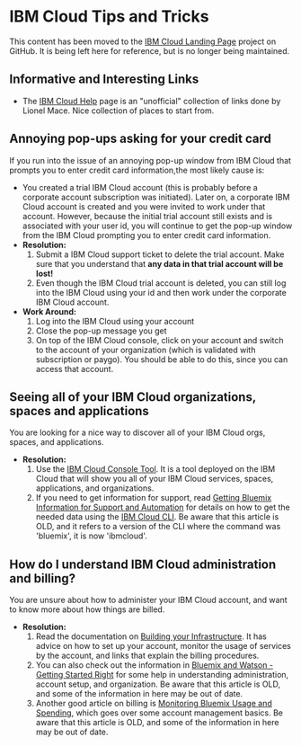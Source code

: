# IBM Cloud Tips and Tricks

This content has been moved to the [IBM Cloud Landing Page](https://github.com/dtoczala/ibm-cloud-landing-page) project on GitHub.  It is being left here for reference, but is no longer being maintained.  

## Informative and Interesting Links
- The [IBM Cloud Help](ibm.biz/ibmcloudhelp) page is an "unofficial" collection of links done by Lionel Mace.  Nice collection of places to start from.
## Annoying pop-ups asking for your credit card
If you run into the issue of an annoying pop-up window from IBM Cloud that prompts you to enter credit card information,the most likely cause is:
- You created a trial IBM Cloud account (this is probably before a corporate account subscription was initiated). Later on, a corporate IBM Cloud account is created and you were invited to work under that account. However, because the initial trial account still exists and is associated with your user id, you will continue to get the pop-up window from the IBM Cloud prompting you to enter credit card information.
- **Resolution:**
  1. Submit a IBM Cloud support ticket to delete the trial account. Make sure that you understand that **any data in that trial account will be lost!**
  1. Even though the IBM Cloud trial account is deleted, you can still log into the IBM Cloud using your id and then work under the corporate IBM Cloud account.
- **Work Around:**
  1. Log into the IBM Cloud using your account
  1. Close the pop-up message you get
  1. On top of the IBM Cloud console, click on your account and switch to the account of your organization (which is validated with subscription or paygo).  You should be able to do this, since you can access that account.

## Seeing all of your IBM Cloud organizations, spaces and applications
You are looking for a nice way to discover all of your IBM Cloud orgs, spaces, and applications.
- **Resolution:**
  1. Use the [IBM Cloud Console Tool](http://myconsole.mybluemix.net/\#/dashboard).  It is a tool deployed on the IBM Cloud that will show you all of your IBM Cloud services, spaces, applications, and organizations.
  1. If you need to get information for support, read [Getting Bluemix Information for Support and Automation](https://developer.ibm.com/dwblog/2017/getting-bluemix-information-support-automation/) for details on how to get the needed data using the [IBM Cloud CLI](https://cloud.ibm.com/docs/cli?topic=cloud-cli-ibmcloud-cli#ibmcloud-cli).  Be aware that this article is OLD, and it refers to a version of the CLI where the command was 'bluemix', it is now 'ibmcloud'.

## How do I understand IBM Cloud administration and billing?
You are unsure about how to administer your IBM Cloud account, and want to know more about how things are billed.
- **Resolution:**
  1. Read the documentation on [Building your Infrastructure](https://test.cloud.ibm.com/docs/overview?topic=overview-first-steps-it-ops#first-steps-it-ops).  It has advice on how to set up your account, monitor the usage of services by the account, and links that explain the billing procedures.
  1. You can also check out the information in [Bluemix and Watson - Getting Started Right](https://developer.ibm.com/dwblog/2017/ibm-cloud-bluemix-watson-new-customers/) for some help in understanding administration, account setup, and organization.  Be aware that this article is OLD, and some of the information in here may be out of date.
  1. Another good article on billing is [Monitoring Bluemix Usage and Spending](https://developer.ibm.com/dwblog/2017/monitoring-bluemix-usage-and-spending/), which goes over some account management basics.  Be aware that this article is OLD, and some of the information in here may be out of date.
